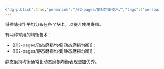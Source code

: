 ```yaml
---
{"dg-publish":true,"permalink":"/02-pages/磨损均衡技术/","tags":["personal/blog","计算机组成原理"]}
---
```


将擦除操作平均分布在各个块上，以提升使用寿命。

有两种常用的均衡技术： 
 - [[02-pages/动态磨损均衡\|动态磨损均衡]]；
 - [[02-pages/静态磨损均衡\|静态磨损均衡]]；

静态磨损均衡通常比动态磨损均衡表现更加优秀。